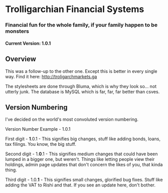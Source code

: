 # Trolligarchian Financial Systems
### Financial fun for the whole family, if your family happen to be monsters

#### Current Version: 1.0.1
## Overview
This was a follow-up to the other one. Except this is better in every single way. Find it here: http://troligarchmarkets.ga

The stylesheets are done through Bluma, which is why they look so... not utterly junk. The database is MySQL which is far, far, far better than csves.

## Version Numbering
I've decided on the world's most convoluted version numbering.

Version Number Example - 1.0.1

First digit - __1__.0.1 - This signifies big changes, stuff like adding bonds, loans, tax filings. You know, the big stuff.

Second digit - 1.__0__.1 - This signifies medium changes that could have been lumped in a bigger one, but weren't. Things like letting people view their holdings, admin page updates that don't concern the likes of you, that kinda thing.

Third digit - 1.0.__1__ - This signifies small changes, glorified bug fixes. Stuff like adding the VAT to Rishi and that. If you see an update here, don't bother.
